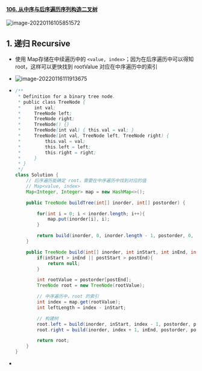 #### [106. 从中序与后序遍历序列构造二叉树](https://leetcode-cn.com/problems/construct-binary-tree-from-inorder-and-postorder-traversal/)

![image-20220116105851572](https://raw.githubusercontent.com/TWDH/Leetcode-From-Zero/pictures/img/image-20220116105851572.png)

## 1. 递归 Recursive

- 使用 Map存储在中续遍历中的 `<value, index>`；因为在后序遍历中可以得知 root，这样可以更快找到 rootValue 对应在中序遍历中的索引

- ![image-20220116111913675](https://raw.githubusercontent.com/TWDH/Leetcode-From-Zero/pictures/img/image-20220116111913675.png)

- ```java
  /**
   * Definition for a binary tree node.
   * public class TreeNode {
   *     int val;
   *     TreeNode left;
   *     TreeNode right;
   *     TreeNode() {}
   *     TreeNode(int val) { this.val = val; }
   *     TreeNode(int val, TreeNode left, TreeNode right) {
   *         this.val = val;
   *         this.left = left;
   *         this.right = right;
   *     }
   * }
   */
  class Solution {
      // 后序遍历能确定 root，需要在中序遍历中找到对应的值
      // Map<value, index>
      Map<Integer, Integer> map = new HashMap<>();
  
      public TreeNode buildTree(int[] inorder, int[] postorder) {
  
          for(int i = 0; i < inorder.length; i++){
              map.put(inorder[i], i);
          }
  
          return build(inorder, 0, inorder.length - 1, postorder, 0, postorder.length - 1);
      }
  
      public TreeNode build(int[] inorder, int inStart, int inEnd, int[] postorder, int postStart, int postEnd){
          if(inStart > inEnd || postStart > postEnd){
              return null;
          }
  
          int rootValue = postorder[postEnd];
          TreeNode root = new TreeNode(rootValue);
  
          // 中序遍历中，root 的索引
          int index = map.get(rootValue);
          int leftLength = index - inStart;
  
          // 构建树
          root.left = build(inorder, inStart, index - 1, postorder, postStart, postStart + leftLength - 1);
          root.right = build(inorder, index + 1, inEnd, postorder, postStart + leftLength, postEnd - 1);
  
          return root;
      }
  }
  ```

- 